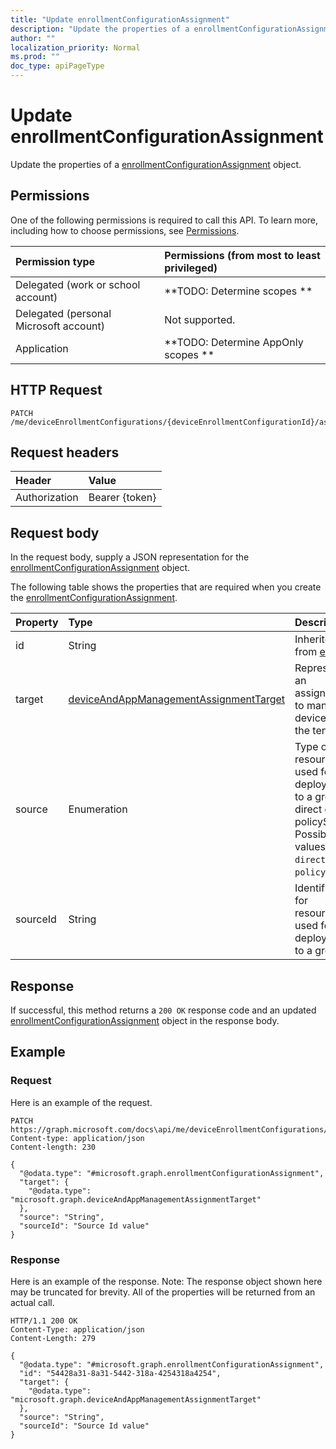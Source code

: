 ```yaml
---
title: "Update enrollmentConfigurationAssignment"
description: "Update the properties of a enrollmentConfigurationAssignment object."
author: ""
localization_priority: Normal
ms.prod: ""
doc_type: apiPageType
---
```


# Update enrollmentConfigurationAssignment

Update the properties of a [enrollmentConfigurationAssignment](../resources/enrollmentconfigurationassignment.md) object.

## Permissions
One of the following permissions is required to call this API. To learn more, including how to choose permissions, see [Permissions](/concepts/permissions-reference.md).

|Permission type|Permissions (from most to least privileged)|
|:---|:---|
|Delegated (work or school account)|**TODO: Determine scopes **|
|Delegated (personal Microsoft account)|Not supported.|
|Application|**TODO: Determine AppOnly scopes **|

## HTTP Request
<!-- {
  "blockType": "ignored"
}
-->
``` http
PATCH /me/deviceEnrollmentConfigurations/{deviceEnrollmentConfigurationId}/assignments/{enrollmentConfigurationAssignmentId}
```

## Request headers
|Header|Value|
|:---|:---|
|Authorization|Bearer {token}|

## Request body
In the request body, supply a JSON representation for the [enrollmentConfigurationAssignment](../resources/enrollmentConfigurationAssignment.md) object.

The following table shows the properties that are required when you create the [enrollmentConfigurationAssignment](../resources/enrollmentconfigurationassignment.md).

|Property|Type|Description|
|:---|:---|:---|
|id|String| Inherited from [entity](../resources/entity.md)|
|target|[deviceAndAppManagementAssignmentTarget](../resources/intune-apps-deviceAndAppManagementAssignmentTarget.md)|Represents an assignment to managed devices in the tenant|
|source|Enumeration|Type of resource used for deployment to a group, direct or policySet. Possible values are: `direct`, `policySets`.|
|sourceId|String|Identifier for resource used for deployment to a group|



## Response
If successful, this method returns a `200 OK` response code and an updated [enrollmentConfigurationAssignment](../resources/enrollmentconfigurationassignment.md) object in the response body.

## Example

### Request
Here is an example of the request.
<!-- {
  "blockType": "request",
  "name": "update_enrollmentconfigurationassignment"
}
-->
``` http
PATCH https://graph.microsoft.com/docs\api/me/deviceEnrollmentConfigurations/{deviceEnrollmentConfigurationId}/assignments/{enrollmentConfigurationAssignmentId}
Content-type: application/json
Content-length: 230

{
  "@odata.type": "#microsoft.graph.enrollmentConfigurationAssignment",
  "target": {
    "@odata.type": "microsoft.graph.deviceAndAppManagementAssignmentTarget"
  },
  "source": "String",
  "sourceId": "Source Id value"
}
```

### Response
Here is an example of the response. Note: The response object shown here may be truncated for brevity. All of the properties will be returned from an actual call.
<!-- {
  "blockType": "response",
  "truncated": true
}
-->
``` http
HTTP/1.1 200 OK
Content-Type: application/json
Content-Length: 279

{
  "@odata.type": "#microsoft.graph.enrollmentConfigurationAssignment",
  "id": "54428a31-8a31-5442-318a-4254318a4254",
  "target": {
    "@odata.type": "microsoft.graph.deviceAndAppManagementAssignmentTarget"
  },
  "source": "String",
  "sourceId": "Source Id value"
}
```

